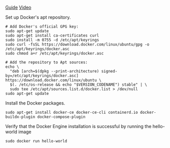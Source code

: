 
[Guide](https://docs.docker.com/engine/install/ubuntu/)
[Video](https://www.youtube.com/watch?v=yCNggtbC_NY)

Set up Docker's apt repository.
```
# Add Docker's official GPG key:
sudo apt-get update
sudo apt-get install ca-certificates curl
sudo install -m 0755 -d /etc/apt/keyrings
sudo curl -fsSL https://download.docker.com/linux/ubuntu/gpg -o /etc/apt/keyrings/docker.asc
sudo chmod a+r /etc/apt/keyrings/docker.asc

# Add the repository to Apt sources:
echo \
  "deb [arch=$(dpkg --print-architecture) signed-by=/etc/apt/keyrings/docker.asc] https://download.docker.com/linux/ubuntu \
  $(. /etc/os-release && echo "$VERSION_CODENAME") stable" | \
  sudo tee /etc/apt/sources.list.d/docker.list > /dev/null
sudo apt-get update
```

Install the Docker packages.

```
sudo apt-get install docker-ce docker-ce-cli containerd.io docker-buildx-plugin docker-compose-plugin
```

Verify that the Docker Engine installation is successful by running the hello-world image

```
sudo docker run hello-world
```
